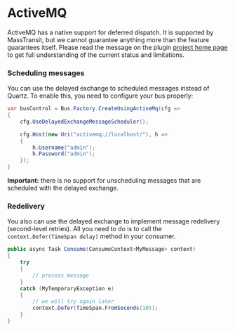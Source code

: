 # ActiveMQ

ActiveMQ has a native support for deferred dispatch. It is supported by MassTransit, but we cannot guarantee anything more than the feature guarantees itself. Please read the message on the plugin [project home page](1) to get full understanding of the current status and limitations.

### Scheduling messages

You can use the delayed exchange to scheduled messages instead of Quartz. To enable this, you need to configure your bus properly:

```csharp
var busControl = Bus.Factory.CreateUsingActiveMq(cfg =>
{
    cfg.UseDelayedExchangeMessageScheduler();

    cfg.Host(new Uri("activemq://localhost/"), h =>
    {
        h.Username("admin");
        h.Password("admin");
    });
}
```

**Important:** there is no support for unscheduling messages that are scheduled with the delayed exchange.

### Redelivery

You also can use the delayed exchange to implement message redelivery (second-level retries). All you need to do is to call the `context.Defer(TimeSpan delay)` method in your consumer.

```csharp
public async Task Consume(ConsumeContext<MyMessage> context)
{
    try
    {
        // process message
    }
    catch (MyTemporaryException e)
    {
        // we will try again later
        context.Defer(TimeSpan.FromSeconds(10));
    }
}
```

[1]: https://activemq.apache.org/delay-and-schedule-message-delivery
